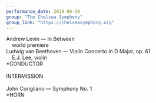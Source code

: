 ```yaml
---
performance_date: 2019-06-30
group: "The Chelsea Symphony"
group_link: "https://chelseasymphony.org"
---
```

Andrew Levin — In Between<br/>
&nbsp;&nbsp;&nbsp;&nbsp;world premiere<br/>
Ludwig van Beethoven — Violin Concerto in D Major, op. 61<br/>
&nbsp;&nbsp;&nbsp;&nbsp;E.J. Lee, violin<br/>
*CONDUCTOR<br/>
<br/>
INTERMISSION<br/>
<br/>
John Corigliano — Symphony No. 1<br/>
*HORN
